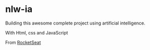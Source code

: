 # nlw-ia

Building this awesome complete project using artificial intelligence.

With Html, css and JavaScript

From [RocketSeat](https://www.rocketseat.com.br/nlw?utm_source=google&utm_medium=cpc&utm_campaign=lead&utm_term=NLW13&utm_content=publicofrio-lead-NLWIA-texto-lead-kws-none-none-NLWIA-none-none-br-sitelink&utm_term=rocketseat&utm_campaign=PROGRAMAS-ALL-BRANDKWS-SEM&utm_source=adwords&utm_medium=ppc&hsa_acc=8545075154&hsa_cam=16048648686&hsa_grp=135825188594&hsa_ad=579096962131&hsa_src=g&hsa_tgt=kwd-679159515078&hsa_kw=rocketseat&hsa_mt=b&hsa_net=adwords&hsa_ver=3&gclid=Cj0KCQjwmICoBhDxARIsABXkXlIj4WGX9oeYlBeaxqLjlQyv7x1A7bKkiHhZqWnoQwWg3GJ25wGYcZcaAqTmEALw_wcB)
